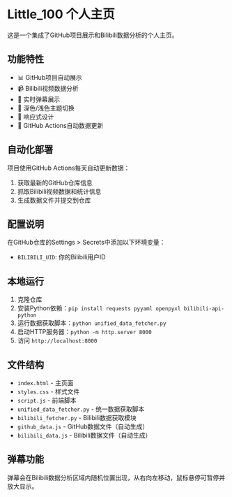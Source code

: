 # Little_100 个人主页

这是一个集成了GitHub项目展示和Bilibili数据分析的个人主页。

## 功能特性

- 📊 GitHub项目自动展示
- 📹 Bilibili视频数据分析
- 🎯 实时弹幕展示
- 🌙 深色/浅色主题切换
- 📱 响应式设计
- 🤖 GitHub Actions自动数据更新

## 自动化部署

项目使用GitHub Actions每天自动更新数据：

1. 获取最新的GitHub仓库信息
2. 抓取Bilibili视频数据和统计信息
3. 生成数据文件并提交到仓库

## 配置说明

在GitHub仓库的Settings > Secrets中添加以下环境变量：

- `BILIBILI_UID`: 你的Bilibili用户ID

## 本地运行

1. 克隆仓库
2. 安装Python依赖：`pip install requests pyyaml openpyxl bilibili-api-python`
3. 运行数据获取脚本：`python unified_data_fetcher.py`
4. 启动HTTP服务器：`python -m http.server 8000`
5. 访问 `http://localhost:8000`

## 文件结构

- `index.html` - 主页面
- `styles.css` - 样式文件
- `script.js` - 前端脚本
- `unified_data_fetcher.py` - 统一数据获取脚本
- `bilibili_fetcher.py` - Bilibili数据获取模块
- `github_data.js` - GitHub数据文件（自动生成）
- `bilibili_data.js` - Bilibili数据文件（自动生成）

## 弹幕功能

弹幕会在Bilibili数据分析区域内随机位置出现，从右向左移动，鼠标悬停可暂停并放大显示。
